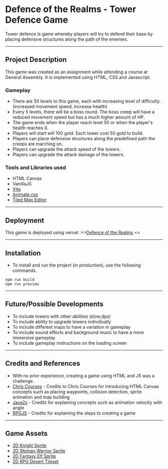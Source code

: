# Defence of the Realms - Tower Defence Game

Tower defence is game whereby players will try to defend their base by placing defensive structures along the path of the enemies.

---

## Project Description

This game was created as an assignment while attending a course at General Assembly. It is implemented using HTML, CSS and Javascript.

### Gameplay

- There are 50 levels to this game, each with increasing level of difficulty. (increased movement speed, increase health)
- Every 5 levels, there will be a boss round. The boss creep will have a reduced movement speed but has a much higher amount of HP.
- The game ends when the player reach level 50 or when the player's health reaches 0.
- Players will start will 100 gold. Each tower cost 50 gold to build.
- Players can place defensive structures along the predefined path the creeps are marching on.
- Players can upgrade the attack speed of the towers.
- Players can upgrade the attack damage of the towers.

### Tools and Libraries used

- HTML Canvas
- VanillaJS
- [Vite](https://vitejs.dev/)
- [Animate.css](https://animate.style/)
- [Tiled Map Editor](https://www.mapeditor.org/)

---

## Deployment

This game is deployed using vercel. >>[Defence of the Realms](https://ga-project1-game-ghvgd3m0r-tripsflop.vercel.app/) <<

---

## Installation

- To install and run the project (in production), use the following commands.

```
npm run build
npm run preview
```

---

## Future/Possible Developments

- To include towers with other abilities (slow,dps)
- To include ability to upgrade towers individually
- To include different maps to have a variation in gameplay
- To include sound effects and background music to have a more immersive gameplay
- To include gameplay instructions on the loading screen

---

## Credits and References

- With no prior experience, creating a game using HTML and JS was a challenge.
- [Chris Courses](https://www.youtube.com/watch?v=C4_iRLlPNFc&t=7554s&ab_channel=ChrisCourses) - Credits to Chris Courses for introducing HTML Canvas concepts such as placing waypoints, collision detection, sprite animation and map building
- [Java2s](http://www.java2s.com/ref/javascript/html-canvas-animation-velocity-with-angle.html) - Credits for explaining concepts such as animation velocity with angle
- [RPGJS](https://docs.rpgjs.dev/guide/create-tileset.html#prerequisites) - Credits for explaining the steps to creating a game

---

## Game Assets

- [2D Knight Sprite](https://free-game-assets.itch.io/free-2d-knight-sprite-sheets)
- [2D Woman Warrior Sprite](https://craftpix.net/freebies/2d-fantasy-woman-warrior-free-sprite-sheets/)
- [2D Fantasy Elf Sprite](https://craftpix.net/freebies/2d-fantasy-elf-free-sprite-sheets/)
- [2D RPG Desert Tileset](https://free-game-assets.itch.io/free-rpg-desert-tileset)
